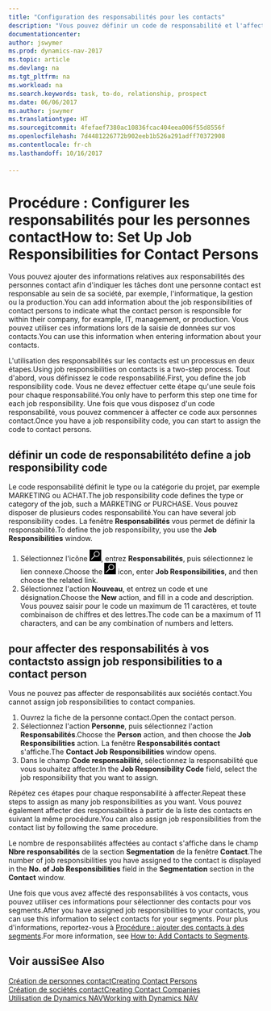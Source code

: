 ```yaml
---
title: "Configuration des responsabilités pour les contacts"
description: "Vous pouvez définir un code de responsabilité et l'affecter à un contact pour indiquer les tâches dont votre contact est en charge dans sa société, par exemple, l'informatique ou la production."
documentationcenter: 
author: jswymer
ms.prod: dynamics-nav-2017
ms.topic: article
ms.devlang: na
ms.tgt_pltfrm: na
ms.workload: na
ms.search.keywords: task, to-do, relationship, prospect
ms.date: 06/06/2017
ms.author: jswymer
ms.translationtype: HT
ms.sourcegitcommit: 4fefaef7380ac10836fcac404eea006f55d8556f
ms.openlocfilehash: 7d4481226772b902eeb1b526a291adff70372908
ms.contentlocale: fr-ch
ms.lasthandoff: 10/16/2017

---
```

# <a name="how-to-set-up-job-responsibilities-for-contact-persons"></a><span data-ttu-id="d8b67-103">Procédure : Configurer les responsabilités pour les personnes contact</span><span class="sxs-lookup"><span data-stu-id="d8b67-103">How to: Set Up Job Responsibilities for Contact Persons</span></span>
<span data-ttu-id="d8b67-104">Vous pouvez ajouter des informations relatives aux responsabilités des personnes contact afin d'indiquer les tâches dont une personne contact est responsable au sein de sa société, par exemple, l'informatique, la gestion ou la production.</span><span class="sxs-lookup"><span data-stu-id="d8b67-104">You can add information about the job responsibilities of contact persons to indicate what the contact person is responsible for within their company, for example, IT, management, or production.</span></span> <span data-ttu-id="d8b67-105">Vous pouvez utiliser ces informations lors de la saisie de données sur vos contacts.</span><span class="sxs-lookup"><span data-stu-id="d8b67-105">You can use this information when entering information about your contacts.</span></span>

<span data-ttu-id="d8b67-106">L'utilisation des responsabilités sur les contacts est un processus en deux étapes.</span><span class="sxs-lookup"><span data-stu-id="d8b67-106">Using job responsibilities on contacts is a two-step process.</span></span> <span data-ttu-id="d8b67-107">Tout d'abord, vous définissez le code responsabilité.</span><span class="sxs-lookup"><span data-stu-id="d8b67-107">First, you define the job responsibility code.</span></span> <span data-ttu-id="d8b67-108">Vous ne devez effectuer cette étape qu'une seule fois pour chaque responsabilité.</span><span class="sxs-lookup"><span data-stu-id="d8b67-108">You only have to perform this step one time for each job responsibility.</span></span> <span data-ttu-id="d8b67-109">Une fois que vous disposez d'un code responsabilité, vous pouvez commencer à affecter ce code aux personnes contact.</span><span class="sxs-lookup"><span data-stu-id="d8b67-109">Once you have a job responsibility code, you can start to assign the code to contact persons.</span></span>

## <a name="to-define-a-job-responsibility-code"></a><span data-ttu-id="d8b67-110">définir un code de responsabilité</span><span class="sxs-lookup"><span data-stu-id="d8b67-110">to define a job responsibility code</span></span>
<span data-ttu-id="d8b67-111">Le code responsabilité définit le type ou la catégorie du projet, par exemple MARKETING ou ACHAT.</span><span class="sxs-lookup"><span data-stu-id="d8b67-111">The job responsibility code defines the type or category of the job, such a MARKETING or PURCHASE.</span></span> <span data-ttu-id="d8b67-112">Vous pouvez disposer de plusieurs codes responsabilité.</span><span class="sxs-lookup"><span data-stu-id="d8b67-112">You can have several job responsibility codes.</span></span> <span data-ttu-id="d8b67-113">La fenêtre **Responsabilités** vous permet de définir la responsabilité.</span><span class="sxs-lookup"><span data-stu-id="d8b67-113">To define the job responsibility, you use the **Job Responsibilities** window.</span></span>

1. <span data-ttu-id="d8b67-114">Sélectionnez l'icône ![Page ou état pour la recherche](media/ui-search/search_small.png "Page ou état pour la recherche"), entrez **Responsabilités**, puis sélectionnez le lien connexe.</span><span class="sxs-lookup"><span data-stu-id="d8b67-114">Choose the ![Search for Page or Report](media/ui-search/search_small.png "Search for Page or Report icon") icon, enter **Job Responsibilities**, and then choose the related link.</span></span>
2. <span data-ttu-id="d8b67-115">Sélectionnez l'action **Nouveau**, et entrez un code et une désignation.</span><span class="sxs-lookup"><span data-stu-id="d8b67-115">Choose the **New** action, and fill in a code and description.</span></span> <span data-ttu-id="d8b67-116">Vous pouvez saisir pour le code un maximum de 11 caractères, et toute combinaison de chiffres et des lettres.</span><span class="sxs-lookup"><span data-stu-id="d8b67-116">The code can be a maximum of 11 characters, and can be any combination of numbers and letters.</span></span>

## <a name="to-assign-job-responsibilities-to-a-contact-person"></a><span data-ttu-id="d8b67-117">pour affecter des responsabilités à vos contacts</span><span class="sxs-lookup"><span data-stu-id="d8b67-117">to assign job responsibilities to a contact person</span></span>
<span data-ttu-id="d8b67-118">Vous ne pouvez pas affecter de responsabilités aux sociétés contact.</span><span class="sxs-lookup"><span data-stu-id="d8b67-118">You cannot assign job responsibilities to contact companies.</span></span>

1. <span data-ttu-id="d8b67-119">Ouvrez la fiche de la personne contact.</span><span class="sxs-lookup"><span data-stu-id="d8b67-119">Open the contact person.</span></span>
2. <span data-ttu-id="d8b67-120">Sélectionnez l'action **Personne**, puis sélectionnez l'action **Responsabilités**.</span><span class="sxs-lookup"><span data-stu-id="d8b67-120">Choose the **Person** action, and then choose the **Job Responsibilities** action.</span></span> <span data-ttu-id="d8b67-121">La fenêtre **Responsabilités contact** s'affiche.</span><span class="sxs-lookup"><span data-stu-id="d8b67-121">The **Contact Job Responsibilities** window opens.</span></span>
3. <span data-ttu-id="d8b67-122">Dans le champ **Code responsabilité**, sélectionnez la responsabilité que vous souhaitez affecter.</span><span class="sxs-lookup"><span data-stu-id="d8b67-122">In the **Job Responsibility Code** field, select the job responsibility that you want to assign.</span></span>

<span data-ttu-id="d8b67-123">Répétez ces étapes pour chaque responsabilité à affecter.</span><span class="sxs-lookup"><span data-stu-id="d8b67-123">Repeat these steps to assign as many job responsibilities as you want.</span></span> <span data-ttu-id="d8b67-124">Vous pouvez également affecter des responsabilités à partir de la liste des contacts en suivant la même procédure.</span><span class="sxs-lookup"><span data-stu-id="d8b67-124">You can also assign job responsibilities from the contact list by following the same procedure.</span></span>

<span data-ttu-id="d8b67-125">Le nombre de responsabilités affectées au contact s'affiche dans le champ **Nbre responsabilités** de la section **Segmentation** de la fenêtre **Contact**.</span><span class="sxs-lookup"><span data-stu-id="d8b67-125">The number of job responsibilities you have assigned to the contact is displayed in the **No. of Job Responsibilities** field in the **Segmentation** section in the **Contact** window.</span></span>

<span data-ttu-id="d8b67-126">Une fois que vous avez affecté des responsabilités à vos contacts, vous pouvez utiliser ces informations pour sélectionner des contacts pour vos segments.</span><span class="sxs-lookup"><span data-stu-id="d8b67-126">After you have assigned job responsibilities to your contacts, you can use this information to select contacts for your segments.</span></span> <span data-ttu-id="d8b67-127">Pour plus d'informations, reportez-vous à [Procédure : ajouter des contacts à des segments](marketing-add-contact-segment.md).</span><span class="sxs-lookup"><span data-stu-id="d8b67-127">For more information, see [How to: Add Contacts to Segments](marketing-add-contact-segment.md).</span></span>

## <a name="see-also"></a><span data-ttu-id="d8b67-128">Voir aussi</span><span class="sxs-lookup"><span data-stu-id="d8b67-128">See Also</span></span>
[<span data-ttu-id="d8b67-129">Création de personnes contact</span><span class="sxs-lookup"><span data-stu-id="d8b67-129">Creating Contact Persons</span></span>](marketing-create-contact-persons.md)  
[<span data-ttu-id="d8b67-130">Création de sociétés contact</span><span class="sxs-lookup"><span data-stu-id="d8b67-130">Creating Contact Companies</span></span>](marketing-create-contact-companies.md)  
[<span data-ttu-id="d8b67-131">Utilisation de Dynamics NAV</span><span class="sxs-lookup"><span data-stu-id="d8b67-131">Working with Dynamics NAV</span></span>](ui-work-product.md)

